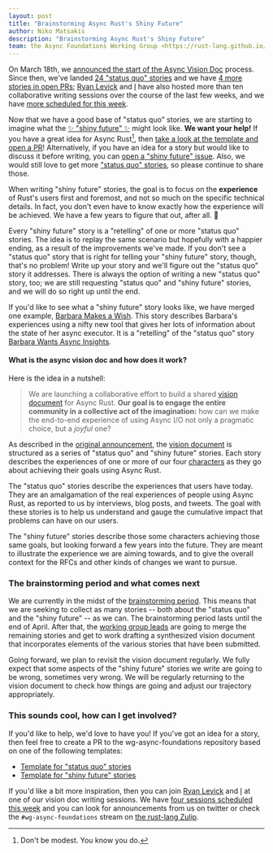 ```yaml
---
layout: post
title: "Brainstorming Async Rust's Shiny Future"
author: Niko Matsakis
description: "Brainstorming Async Rust's Shiny Future"
team: the Async Foundations Working Group <https://rust-lang.github.io/wg-async-foundations/>
---
```


On March 18th, we [announced the start of the Async Vision Doc][announce] process. Since then, we've landed [24 "status quo" stories][sq] and we have [4 more stories in open PRs][prs]; [Ryan Levick] and [I] have also hosted more than ten collaborative writing sessions over the course of the last few weeks, and we have [more scheduled for this week][cws].

[cws]: https://smallcultfollowing.com/babysteps/blog/2021/04/12/async-vision-doc-writing-sessions-v/

Now that we have a good base of "status quo" stories, we are starting to imagine what the [✨ "shiny future" ✨][sf] might look like. **We want your help!** If you have a great idea for Async Rust[^youknow], then [take a look at the template and open a PR][template]! Alternatively, if you have an idea for a story but would like to discuss it before writing, you can [open a "shiny future" issue][open]. Also, we would still love to get more ["status quo" stories][sq], so please continue to share those.

[^youknow]: Don't be modest. You know you do.

When writing "shiny future" stories, the goal is to focus on the **experience** of Rust's users first and foremost, and not so much on the specific technical details. In fact, you don't even have to know exactly how the experience will be achieved. We have a few years to figure that out, after all. 🚀

Every "shiny future" story is a "retelling" of one or more "status quo" stories. The idea is to replay the same scenario but hopefully with a happier ending, as a result of the improvements we've made. If you don't see a "status quo" story that is right for telling your "shiny future" story, though, that's no problem! Write up your story and we'll figure out the "status quo" story it addresses. There is always the option of writing a new "status quo" story, too; we are still requesting "status quo" and "shiny future" stories, and we will do so right up until the end.

If you'd like to see what a "shiny future" story looks like, we have merged one example, [Barbara Makes a Wish](https://rust-lang.github.io/wg-async-foundations/vision/shiny_future/barbara_makes_a_wish.html). This story describes Barbara's experiences using a nifty new tool that gives her lots of information about the state of her async executor. It is a "retelling" of the "status quo" story [Barbara Wants Async Insights](https://rust-lang.github.io/wg-async-foundations/vision/status_quo/barbara_wants_async_insights.html).

#### What is the async vision doc and how does it work?

Here is the idea in a nutshell:

> We are launching a collaborative effort to build a shared [vision document][vd] for Async Rust. **Our goal is to engage the entire community in a collective act of the imagination:** how can we make the end-to-end experience of using Async I/O not only a pragmatic choice, but a _joyful_ one?

As described in the [original announcement][announce], the [vision document][vd] is structured as a series of "status quo" and "shiny future" stories. Each story describes the experiences of one or more of our four [characters] as they go about achieving their goals using Async Rust.  

The "status quo" stories describe the experiences that users have today. They are an amalgamation of the real experiences of people using Async Rust, as reported to us by interviews, blog posts, and tweets. The goal with these stories is to help us understand and gauge the cumulative impact that problems can have on our users. 

The "shiny future" stories describe those some characters achieving those same goals, but looking forward a few years into the future. They are meant to illustrate the experience we are aiming towards, and to give the overall context for the RFCs and other kinds of changes we want to pursue.

### The brainstorming period and what comes next

We are currently in the midst of the [brainstorming period][bp]. This means that we are seeking to collect as many stories -- both about the "status quo" and the "shiny future" -- as we can. The brainstorming period lasts until the end of April. After that, the [working group leads] are going to merge the remaining stories and get to work drafting a synthesized vision document that incorporates elements of the various stories that have been submitted.

Going forward, we plan to revisit the vision document regularly. We fully expect that some aspects of the "shiny future" stories we write are going to be wrong, sometimes very wrong. We will be regularly returning to the vision document to check how things are going and adjust our trajectory appropriately.

### This sounds cool, how can I get involved?

If you'd like to help, we'd love to have you! If you've got an idea for a story, then feel free to create a PR to the wg-async-foundations repository based on one of the following templates:

* [Template for "status quo" stories][sqtemplate]
* [Template for "shiny future" stories][template]

If you'd like a bit more inspiration, then you can join [Ryan Levick] and [I] at one of our vision doc writing sessions. We have [four sessions scheduled this week][cws] and you can look for announcements from us on twitter or check the `#wg-async-foundations` stream on [the rust-lang Zulip][z].

[vd]: https://rust-lang.github.io/wg-async-foundations/vision.html#-the-vision
[sq]: https://rust-lang.github.io/wg-async-foundations/vision/status_quo.html
[sf]: https://rust-lang.github.io/wg-async-foundations/vision/shiny_future.html
[sq]: https://rust-lang.github.io/wg-async-foundations/vision/status_quo.html
[prs]: https://github.com/rust-lang/wg-async-foundations/pulls
[announce]: https://blog.rust-lang.org/2021/03/18/async-vision-doc.html
[bp]: https://rust-lang.github.io/wg-async-foundations/vision/how_to_vision.html#brainstorming
[template]: https://rust-lang.github.io/wg-async-foundations/vision/shiny_future/template.html
[sqtemplate]: https://rust-lang.github.io/wg-async-foundations/vision/status_quo/template.html
[open]: https://github.com/rust-lang/wg-async-foundations/issues/new/choose
[ws]: https://smallcultfollowing.com/babysteps/blog/2021/03/29/async-vision-doc-writing-sessions-iii/
[design docs]: https://rust-lang.github.io/wg-async-foundations/design_docs.html
[I]: https://twitter.com/nikomatsakis/
[Ryan Levick]: https://twitter.com/ryan_levick/
[How to Vision]: https://rust-lang.github.io/wg-async-foundations/vision/how_to_vision.html
[babysteps blog]: https://smallcultfollowing.com/babysteps/
[characters]: https://rust-lang.github.io/wg-async-foundations/vision/characters.html
[cok]: https://en.wikipedia.org/wiki/Curse_of_knowledge
[z]: https://rust-lang.zulipchat.com/
[working group leads]: https://rust-lang.github.io/wg-async-foundations/#leads

